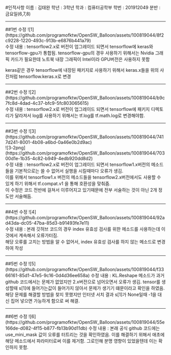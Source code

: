 #인적사항
이름 : 김태완
학년 : 3학년
학과 : 컴퓨터공학부
학번 : 201912049
분반 : 금요일(6,7,8)
<hr>
##1번 수정
![1](https://github.com/programofktw/OpenSW_Balloon/assets/100819044/8f2c9228-1220-493c-913b-e6876b441a79)
<br>
수정 내용 : tensorflow2.x로 버전이 업그레이드 되면서 tensorflow에 keras와 tensorflow-gpu가 통합됨.
tensorflow-gpu의 경우 사용하기 위해서는 Nvidia 그래픽 카드가 필요한데
노트북 내장 그래픽이 Intel이라 GPU버전은 사용하지 못함

keras같은 경우 tensorflow에 내장된 패키지로 사용하기 위해서
keras.x들을 위의 사진처럼
tensorflow.keras.x로 변경
<hr>
##2번 수정
![2](https://github.com/programofktw/OpenSW_Balloon/assets/100819044/b9c7fc8d-4dad-4c37-bfc9-5fc803065615)
<br>
수정 내용 : tensorflow2.x로 버전이 업그레이드 되면서 tensorflow에 패키지 디렉토리가 달라져서
log를 사용하기 위해서는 tf.log를 tf.math.log로 변경해야함.
<hr>
##3번 수정
![3](https://github.com/programofktw/OpenSW_Balloon/assets/100819044/7417d241-8001-4b08-a6bd-0a46e0b2d9ac)
<br>
![3-2png](https://github.com/programofktw/OpenSW_Balloon/assets/100819044/70300d1e-1b35-4c82-b949-4edb920dd8d2)
<br>
수정 내용 : tensorflow2.x로 버전이 업그레이드 되면서 tensorflow1.x버전의 메소드들을 기본적으로는 쓸 수 없어서
실행을 시킬때마다 오류가 생김.<br>
이를 위해서 tensorflow1.x 버전의 메소드들을 tensorflow2.x버전에서도 사용할 수 있게 하기 위해서
tf.compat.v1 을 통해 호환성을 맞춰줌.
<br>
이 수정은 코드 전반에 걸쳐서 이루어지고 있기때문에 전부 서술하는 것이 아닌 2개 정도만 서술해둠.

<hr>
##4번 수정
![4](https://github.com/programofktw/OpenSW_Balloon/assets/100819044/92ad43da-dc05-47ba-85d3-b91493fe7e11)<br>
수정 내용 : 본래 깃허브 코드의 경우 index 유효성 검사를 위한 메소드를 사용하는데 이것에서 계속해서 오류가터짐.
<br>
해당 오류를 고치는 방법을 알 수 없어서, index 유효성 검사를 하지 않는 메소드로 변경하여 작성
<hr>
##5번 수정
![5](https://github.com/programofktw/OpenSW_Balloon/assets/100819044/f3366161-85d1-47e5-9c16-0d4d36ee658a)
수정 내용 : KL.Reshape 메소드가 과거 github 코드에서는 문제가 없었지만 2.x버전으로 넘어오면서 오류가 생김.
tensor를 생성할때 s[1]에 들어가는값이 들어가지 않아서 문제가 생기기 떄문이라고 확인을 하였음.
<br>
해당 문제를 해결할 방법을 찾지 못했지만 인터넷 서치 결과
s[1]가 None일때 -1을 대신 집어 넣으면 가능하게 함으로 써 해결.
<hr>
##6번 수정
![6](https://github.com/programofktw/OpenSW_Balloon/assets/100819044/55e166de-d082-4f15-b877-fb13b90d11db)
수정 내용 : 본래 공식 github 코드에는 use_mini_mask 값이 오류를 터트리는 것을 확인하였음.
이를 해결하기 위해서 애초에 해당 메소드에서 파라미터로써 이를 제거함.
그로인해 분명 영향이 있었을텐데 이는 확인하지 못함.